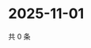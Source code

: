 # 2025-11-01

共 0 条

<!-- BEGIN ZHIHUVIDEO -->
<!-- 最后更新时间 Sat Nov 01 2025 19:08:37 GMT+0800 (China Standard Time) -->

<!-- END ZHIHUVIDEO -->
